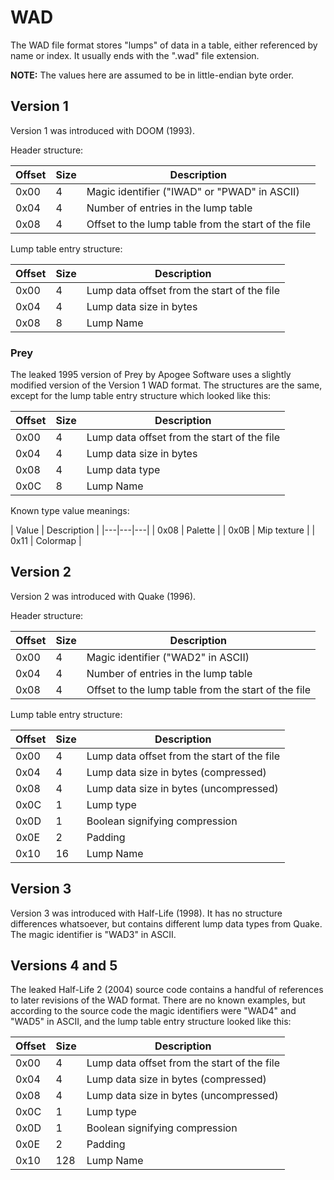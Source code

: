 
# WAD

The WAD file format stores "lumps" of data in a table, either referenced by
name or index. It usually ends with the ".wad" file extension.

**NOTE:** The values here are assumed to be in little-endian byte order.

## Version 1

Version 1 was introduced with DOOM (1993).

Header structure:

| Offset | Size | Description |
|---|---|---|
| 0x00 | 4 | Magic identifier ("IWAD" or "PWAD" in ASCII) |
| 0x04 | 4 | Number of entries in the lump table |
| 0x08 | 4 | Offset to the lump table from the start of the file |

Lump table entry structure:

| Offset | Size | Description |
|---|---|---|
| 0x00 | 4 | Lump data offset from the start of the file |
| 0x04 | 4 | Lump data size in bytes |
| 0x08 | 8 | Lump Name |

### Prey

The leaked 1995 version of Prey by Apogee Software uses a slightly modified
version of the Version 1 WAD format. The structures are the same, except for
the lump table entry structure which looked like this:

| Offset | Size | Description |
|---|---|---|
| 0x00 | 4 | Lump data offset from the start of the file |
| 0x04 | 4 | Lump data size in bytes |
| 0x08 | 4 | Lump data type |
| 0x0C | 8 | Lump Name |

Known type value meanings:

| Value | Description |
|---|---|---|
| 0x08 | Palette |
| 0x0B | Mip texture |
| 0x11 | Colormap |

## Version 2

Version 2 was introduced with Quake (1996).

Header structure:

| Offset | Size | Description |
|---|---|---|
| 0x00 | 4 | Magic identifier ("WAD2" in ASCII) |
| 0x04 | 4 | Number of entries in the lump table |
| 0x08 | 4 | Offset to the lump table from the start of the file |

Lump table entry structure:

| Offset | Size | Description |
|---|---|---|
| 0x00 | 4 | Lump data offset from the start of the file |
| 0x04 | 4 | Lump data size in bytes (compressed) |
| 0x08 | 4 | Lump data size in bytes (uncompressed) |
| 0x0C | 1 | Lump type |
| 0x0D | 1 | Boolean signifying compression |
| 0x0E | 2 | Padding |
| 0x10 | 16 | Lump Name |

## Version 3

Version 3 was introduced with Half-Life (1998). It has no structure differences
whatsoever, but contains different lump data types from Quake. The magic
identifier is "WAD3" in ASCII.

## Versions 4 and 5

The leaked Half-Life 2 (2004) source code contains a handful of references to
later revisions of the WAD format. There are no known examples, but according
to the source code the magic identifiers were "WAD4" and "WAD5" in ASCII, and
the lump table entry structure looked like this:

| Offset | Size | Description |
|---|---|---|
| 0x00 | 4 | Lump data offset from the start of the file |
| 0x04 | 4 | Lump data size in bytes (compressed) |
| 0x08 | 4 | Lump data size in bytes (uncompressed) |
| 0x0C | 1 | Lump type |
| 0x0D | 1 | Boolean signifying compression |
| 0x0E | 2 | Padding |
| 0x10 | 128 | Lump Name |
